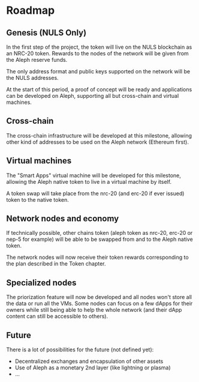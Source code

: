 # Roadmap

## Genesis (NULS Only)

In the first step of the project, the token will live on the NULS blockchain as an NRC-20 token. Rewards to the nodes of the network will be given from the Aleph reserve funds.

The only address format and public keys supported on the network will be the NULS addresses.

At the start of this period, a proof of concept will be ready and applications can be developed on Aleph, supporting all but cross-chain and virtual machines.

## Cross-chain

The cross-chain infrastructure will be developed at this milestone, allowing other kind of addresses to be used on the Aleph network (Ethereum first).

## Virtual machines

The "Smart Apps" virtual machine will be developed for this milestone, allowing the Aleph native token to live in a virtual machine by itself.

A token swap will take place from the nrc-20 (and erc-20 if ever issued) token to the native token.

## Network nodes and economy

If technically possible, other chains token (aleph token as nrc-20, erc-20 or nep-5 for example) will be able to be swapped from and to the Aleph native token.

The network nodes will now receive their token rewards corresponding to the plan described in the Token chapter.

## Specialized nodes

The priorization feature will now be developed and all nodes won't store all the data or run all the VMs.
Some nodes can focus on a few dApps for their owners while still being able to help the whole network (and their dApp content can still be accessible to others).

## Future

There is a lot of possibilities for the future (not defined yet):

- Decentralized exchanges and encapsulation of other assets
- Use of Aleph as a monetary 2nd layer (like lightning or plasma)
- ...
